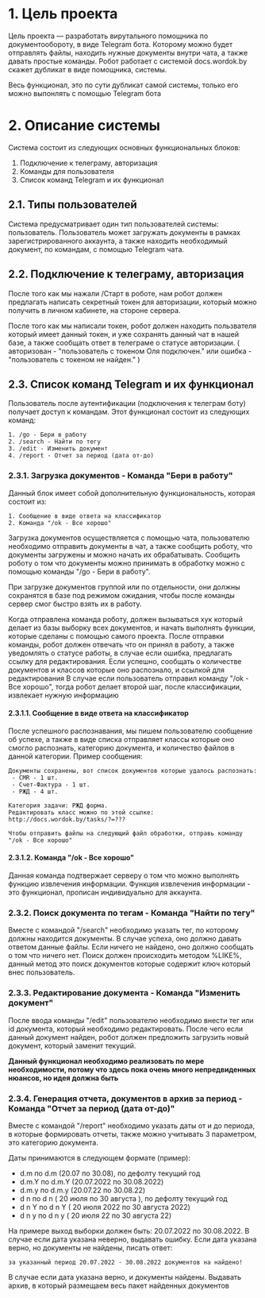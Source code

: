 # 1. Цель проекта

Цель проекта — разработать вирутального помощника по документообороту, 
в виде Telegram бота. Которому можно будет отправлять файлы, находить 
нужные документы внутри чата, а также давать простые команды. Робот работает
с системой docs.wordok.by скажет дубликат в виде помощника, системы.

Весь функционал, это по сути дубликат самой системы, только его можно 
выпонлять с помощью Telegram бота

# 2. Описание системы

Система состоит из следующих основных функциональных блоков:

1. Подключение к телеграму, авторизация
2. Команды для пользователя
3. Список команд Telegram и их функционал

## 2.1. Типы пользователей

Система предусматривает один тип пользователей системы: пользователь.
Пользователь может загружать документы в рамках зарегистрированного аккаунта,
а также находить необходимый документ, по командам, с помощью Telegram чата.


## 2.2. Подключение к телеграму, авторизация

После того как мы нажали /Старт в роботе, нам робот должен предлагать написать 
секретный токен для авторизации, который можно получить в личном кабинете, на 
стороне сервера.

После того как мы написали токен, робот должен находить пользвателя который имеет 
данный токен, и уже сохранять данный чат в нашей базе, а также сообщать ответ в 
телеграме о статусе авторизации. ( авторизован - "пользователь с токеном Оля подключен." или ошибка - "пользователь с токеном не найден." ) 


## 2.3. Список команд Telegram и их функционал

Пользователь после аутентификации (подключения к телеграм боту) получает доступ к 
командам. Этот функционал состоит из
следующих команд:

```
1. /go - Бери в работу
2. /search - Найти по тегу
3. /edit - Изменить документ
4. /report - Отчет за период (дата от-до)
```

### 2.3.1. Загрузка документов - Команда "Бери в работу"

Данный блок имеет собой дополнительную функциональность, которая состоит из:

```
1. Сообщение в виде ответа на классификатор
2. Команда "/ok - Все хорошо"
```

Загрузка документов осуществляется с помощью чата, пользователю необходимо 
отправить документы в чат, а также сообщить роботу, что документы загружены 
и можно начать их обрабатывать. Сообщить роботу о том что документы можно 
принимать в обработку можно с помощью команды "/go - Бери в работу".

При загрузке документов группой или по отдельности, они должны сохранятся в 
базе под режимом ожидания, чтобы после команды сервер смог быстро взять их в работу.

Когда отправлена команда роботу, должен вызываться хук который делает из базы выборку всех 
документов, и начать выполнять функции, которые сделаны с помощью самого проекта.
После отправки команды, робот должен отвечать что он принял в работу, а также уведомлять
о статусе работы, в случае если ошибка, предлагать ссылку для редактирования.
Если успешно, сообщать о количестве документов и классов которые оно распознало, и ссылкой для редактирования
В случае если пользователь отправил команду "/ok - Все хорошо", тогда робот делает второй шаг, 
после классификации, извлекает нужную информацию


#### 2.3.1.1. Сообщение в виде ответа на классификатор

После успешного распознавания, мы пишем пользователю сообщение об успехе, а также в виде 
списка отправляет классы которые оно смогло распознать, категорию документа, и количество файлов
в данной категории. Пример сообщения:

```
Документы сохранены, вот список документов которые удалось распознать:
 - CMR - 1 шт.
 - Счет-Фактура - 1 шт.
 - РЖД - 4 шт.
 
Категория задачи: РЖД форма.
Редактировать класс можно по этой ссылке: http://docs.wordok.by/tasks/?=???

Чтобы отправить файлы на следующий файл обработки, отправь команду "/ok - Все хорошо"
```


#### 2.3.1.2. Команда "/ok - Все хорошо"

Данная команда подтвержает серверу о том что можно выполнять функцию извлечения информации.
Функция извлечения информации - это функционал, прописан индивидуально для аккаунта.


### 2.3.2. Поиск документа по тегам - Команда "Найти по тегу"

Вместе с командой "/search" необходимо указать тег, по которому должны находится документы.
В случае успеха, оно должно давать ответом данные файлы. Если ничего не найдено, оно должно 
сообщать о том что ничего нет.
Поиск должен происходить методом %LIKE%, данный метод это поиск документов которые содержит ключ
который внес пользователь.


### 2.3.3. Редактирование документа - Команда "Изменить документ"

После ввода команды "/edit" пользователю необходимо внести тег или id документа,
который необходимо редактировать. После чего если данный документ найден, робот должен предложить
загрузить новый документ, который заменит текущий.

**Данный функционал необходимо реализовать по мере необходимости, потому что здесь пока 
очень много непредвиденных нюансов, но идея должна быть**


### 2.3.4. Генерация отчета, документов в архив за период - Команда "Отчет за период (дата от-до)"

Вместе с командой "/report" необходимо указать даты от и до периода, в которые формировать отчеты, 
также можно учитывать 3 параметром, это категорию документа.

Даты принимаются в следующем формате (пример):

 - d.m по d.m (20.07 по 30.08), по дефолту текущий год
 - d.m.Y по d.m.Y (20.07.2022 по 30.08.2022)
 - d.m.y по d.m.y (20.07.22 по 30.08.22)
 - d n по d n ( 20 июля по 30 августа ), по дефолту текущий год
 - d n Y по d n Y ( 20 июля 2022 по 30 августа 2022)
 - d n y по d n y ( 20 июля 22 по 30 августа 22)

На примере выход выборки должен быть: 20.07.2022 по 30.08.2022.
В случае если дата указана неверно, выдавать ошибку. Если дата указана верно,
но документы  не найдены, писать ответ:

```
за указанный период 20.07.2022 - 30.08.2022 документов на найдено!
```

В случае если дата указана верно, и документы найдены. Выдавать архив, в который размещаем 
весь пакет найденных документов
